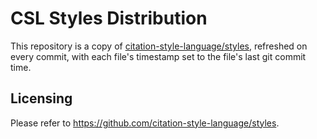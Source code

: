 CSL Styles Distribution
======================

This repository is a copy of [citation-style-language/styles](https://github.com/citation-style-language/styles), refreshed on every commit, with each file's <updated> timestamp set to the file's last git commit time.

Licensing
---------
Please refer to https://github.com/citation-style-language/styles.
